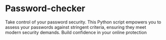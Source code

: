 # Password-checker
Take control of your password security. This Python script empowers you to assess your passwords against stringent criteria, ensuring they meet modern security demands. Build confidence in your online protection
